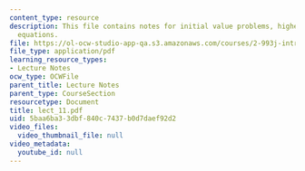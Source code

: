 ```yaml
---
content_type: resource
description: This file contains notes for initial value problems, higher order differential
  equations.
file: https://ol-ocw-studio-app-qa.s3.amazonaws.com/courses/2-993j-introduction-to-numerical-analysis-for-engineering-13-002j-spring-2005/5baa6ba33dbf840c7437b0d7daef92d2_lect_11.pdf
file_type: application/pdf
learning_resource_types:
- Lecture Notes
ocw_type: OCWFile
parent_title: Lecture Notes
parent_type: CourseSection
resourcetype: Document
title: lect_11.pdf
uid: 5baa6ba3-3dbf-840c-7437-b0d7daef92d2
video_files:
  video_thumbnail_file: null
video_metadata:
  youtube_id: null
---
```

